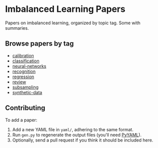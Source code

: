 
# Imbalanced Learning Papers

Papers on imbalanced learning, organized by topic tag.  Some with summaries.


## Browse papers by tag

<!--PAPERS-OUTPUT-->
  - [calibration](output/calibration.md)
  - [classification](output/classification.md)
  - [neural-networks](output/neural-networks.md)
  - [recognition](output/recognition.md)
  - [regression](output/regression.md)
  - [review](output/review.md)
  - [subsampling](output/subsampling.md)
  - [synthetic-data](output/synthetic-data.md)
<!--/PAPERS-OUTPUT-->

## Contributing

To add a paper:

  1. Add a new YAML file in `yaml/`, adhering to the same format.
  2. Run `gen.py` to regenerate the output files (you'll need [PyYAML](https://github.com/yaml/pyyaml)).
  3. Optionally, send a pull request if you think it should be included here.